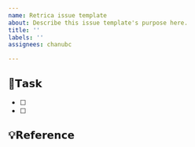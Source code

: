 ```yaml
---
name: Retrica issue template
about: Describe this issue template's purpose here.
title: ''
labels: ''
assignees: chanubc

---
```


## 📌𝗧𝗮𝘀𝗸
- [ ] 
- [ ] 

## 💡𝗥𝗲𝗳𝗲𝗿𝗲𝗻𝗰𝗲
